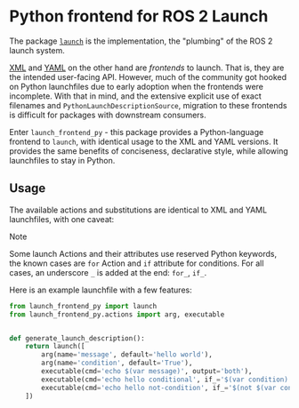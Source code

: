 # Python frontend for ROS 2 Launch

The package [`launch`](https://docs.ros.org/en/rolling/p/launch/) is the implementation, the "plumbing" of the ROS 2 launch system.

[XML](https://docs.ros.org/en/humble/p/launch_xml/) and [YAML](https://docs.ros.org/en/humble/p/launch_yaml/) on the other hand are _frontends_ to launch.
That is, they are the intended user-facing API.
However, much of the community got hooked on Python launchfiles due to early adoption when the frontends were incomplete.
With that in mind, and the extensive explicit use of exact filenames and `PythonLaunchDescriptionSource`, migration to these frontends is difficult for packages with downstream consumers.

Enter `launch_frontend_py` - this package provides a Python-language frontend to `launch`, with identical usage to the XML and YAML versions.
It provides the same benefits of conciseness, declarative style, while allowing launchfiles to stay in Python.


## Usage

The available actions and substitutions are identical to XML and YAML launchfiles, with one caveat:

> [!NOTE]
> Some launch Actions and their attributes use reserved Python keywords, the known cases are `for` Action and `if` attribute for conditions.
> For all cases, an underscore `_` is added at the end: `for_`, `if_`.

Here is an example launchfile with a few features:

```py
from launch_frontend_py import launch
from launch_frontend_py.actions import arg, executable


def generate_launch_description():
    return launch([
        arg(name='message', default='hello world'),
        arg(name='condition', default='True'),
        executable(cmd='echo $(var message)', output='both'),
        executable(cmd='echo hello conditional', if_='$(var condition)', output='both'),
        executable(cmd='echo hello not-condition', if_='$(not $(var condition))', output='both'),
    ])
```
